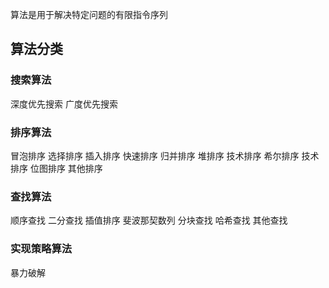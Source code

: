 算法是用于解决特定问题的有限指令序列
## 算法分类
### 搜索算法
深度优先搜索
广度优先搜索
### 排序算法
冒泡排序
选择排序
插入排序
快速排序
归并排序
堆排序
技术排序
希尔排序
技术排序
位图排序
其他排序
### 查找算法
顺序查找
二分查找
插值排序
斐波那契数列
分块查找
哈希查找
其他查找
### 实现策略算法
暴力破解
